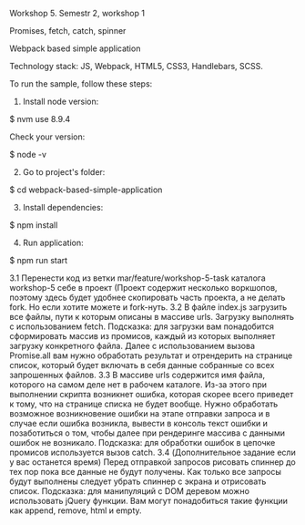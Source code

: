 Workshop 5.
Semestr 2, workshop 1

Promises, fetch, catch, spinner

Webpack based simple application

Technology stack: JS, Webpack, HTML5, CSS3, Handlebars, SCSS.

To run the sample, follow these steps:

1. Install node version:

$ nvm use 8.9.4

Check your version:

$ node -v

2. Go to project's folder:

$ cd webpack-based-simple-application

3. Install dependencies:

$ npm install

4. Run application:

$ npm run start




3.1 Перенести код из ветки mar/feature/workshop-5-task каталога workshop-5 себе в проект (Проект содержит несколько воркшопов, поэтому здесь будет удобнее скопировать часть проекта, а не делать fork. Но если хотите можете и fork-нуть.
3.2 В файле index.js загрузить все файлы, пути к которым описаны в массиве urls. Загрузку выполнять с использованием fetch. 
Подсказка: для загрузки вам понадобится сформировать массив из промисов, каждый из которых выполняет загрузку конкретного файла. Далее с использованием вызова Promise.all вам нужно обработать результат и отрендерить на странице список, который будет включать в себя данные собранные со всех запрошенных файлов.
3.3 В массиве urls содержится имя файла, которого на самом деле нет в рабочем каталоге. Из-за этого при выполнении скрипта возникнет ошибка, которая скорее всего приведет к тому, что на странице списка не будет вообще. Нужно обработать возможное возникновение ошибки на этапе отправки запроса и в случае если ошибка возникла, вывести в консоль текст ошибки и позаботиться о том, чтобы далее при рендеринге массива с данными ошибок не возникало.
Подсказка: для обработки ошибок в цепочке промисов используется вызов catch.
3.4 (Дополнительное задание если у вас останется время) Перед отправкой запросов рисовать спиннер до тех пор пока все данные не будут получены. Как только все запросы будут выполнены следует убрать спиннер с экрана и отрисовать список.
Подсказка: для манипуляций с DOM деревом можно использовать jQuery функции. Вам могут понадобиться такие функции как append, remove, html и empty.
 
